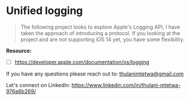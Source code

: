 # Unified logging

> The following project looks to explore Apple's Logging API, I have taken the approach of introducing a protocol. If you looking at the project and are not supporting iOS 14 yet, you have some flexibility.

**Resource:** 

 - [ ] https://developer.apple.com/documentation/os/logging

If you have any questions please reach out to: thulanimtetwa@gmail.com

Let's connect on LinkedIn: https://www.linkedin.com/in/thulani-mtetwa-976a6b269/
